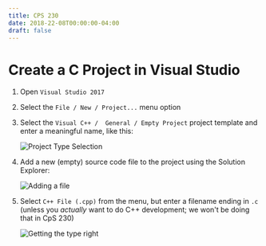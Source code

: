 ```yaml
---
title: CPS 230
date: 2018-22-08T00:00:00-04:00
draft: false
---
```


# Create a C Project in Visual Studio

1. Open `Visual Studio 2017`

1. Select the `File / New / Project...` menu option

1. Select the `Visual C++ /  General / Empty Project` project template and enter a meaningful name, like this:

    ![Project Type Selection](/bju/cps230/visual-studio-images/project-selection.png)

1. Add a new (empty) source code file to the project using the Solution Explorer:

    ![Adding a file](/bju/cps230/visual-studio-images/new-file.png)

1. Select `C++ File (.cpp)` from the menu, but enter a filename ending in `.c` (unless you *actually* want to do C++ development; we won't be doing that in CpS 230)

    ![Getting the type right](/bju/cps230/visual-studio-images/select-file-type.png)